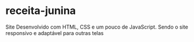 # receita-junina

Site Desenvolvido com HTML, CSS e um pouco de JavaScript. Sendo o site responsivo e adaptável para outras telas
